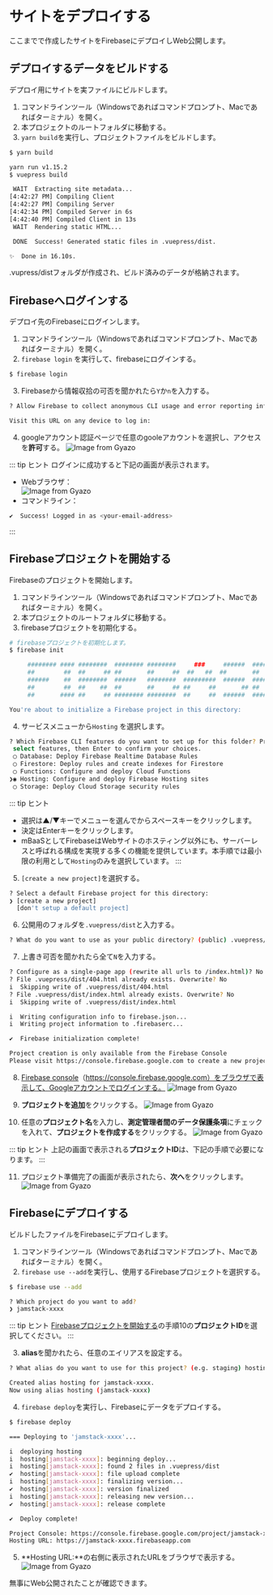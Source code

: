 # サイトをデプロイする
ここまでで作成したサイトをFirebaseにデプロイしWeb公開します。

## デプロイするデータをビルドする
デプロイ用にサイトを実ファイルにビルドします。

1. コマンドラインツール（Windowsであればコマンドプロンプト、Macであればターミナル）を開く。
1. 本プロジェクトのルートフォルダに移動する。
1. `yarn build`を実行し、プロジェクトファイルをビルドします。
```bash
$ yarn build

yarn run v1.15.2
$ vuepress build

 WAIT  Extracting site metadata...
[4:42:27 PM] Compiling Client
[4:42:27 PM] Compiling Server
[4:42:34 PM] Compiled Server in 6s
[4:42:40 PM] Compiled Client in 13s
 WAIT  Rendering static HTML...

 DONE  Success! Generated static files in .vuepress/dist.

✨  Done in 16.10s.
```

.vupress/distフォルダが作成され、ビルド済みのデータが格納されます。

## Firebaseへログインする
デプロイ先のFirebaseにログインします。

1. コマンドラインツール（Windowsであればコマンドプロンプト、Macであればターミナル）を開く。
2. `firebase login` を実行して、firebaseにログインする。
```bash
$ firebase login
```
3. Firebaseから情報収拾の可否を聞かれたら`Y`か`n`を入力する。
```bash
? Allow Firebase to collect anonymous CLI usage and error reporting information? Yes

Visit this URL on any device to log in:
```

4. googleアカウント認証ページで任意のgooleアカウントを選択し、アクセスを**許可**する。
![Image from Gyazo](https://i.gyazo.com/f9cb8fd39491eb524dd7435bda1064af.png)

::: tip <i class="fas fa-comments"></i> ヒント
ログインに成功すると下記の画面が表示されます。
* Webブラウザ：  
![Image from Gyazo](https://i.gyazo.com/2a18eafcef7e3092e9615f23fc18690c.png)
* コマンドライン：  
```bash
✔  Success! Logged in as <your-email-address>
```
:::

## Firebaseプロジェクトを開始する
Firebaseのプロジェクトを開始します。

1. コマンドラインツール（Windowsであればコマンドプロンプト、Macであればターミナル）を開く。
1. 本プロジェクトのルートフォルダに移動する。
1. firebaseプロジェクトを初期化する。
```bash
# firebaseプロジェクトを初期化します。
$ firebase init

     ######## #### ########  ######## ########     ###     ######  ########
     ##        ##  ##     ## ##       ##     ##  ##   ##  ##       ##
     ######    ##  ########  ######   ########  #########  ######  ######
     ##        ##  ##    ##  ##       ##     ## ##     ##       ## ##
     ##       #### ##     ## ######## ########  ##     ##  ######  ########

You're about to initialize a Firebase project in this directory:
```

4. サービスメニューから`Hosting` を選択します。
```bash
? Which Firebase CLI features do you want to set up for this folder? Press Space to
 select features, then Enter to confirm your choices.
 ◯ Database: Deploy Firebase Realtime Database Rules
 ◯ Firestore: Deploy rules and create indexes for Firestore
 ◯ Functions: Configure and deploy Cloud Functions
❯◉ Hosting: Configure and deploy Firebase Hosting sites
 ◯ Storage: Deploy Cloud Storage security rules
```
::: tip <i class="fas fa-comments"></i> ヒント
* 選択は▲/▼キーでメニューを選んでからスペースキーをクリックします。
* 決定はEnterキーをクリックします。
* mBaaSとしてFirebaseはWebサイトのホスティング以外にも、サーバーレスと呼ばれる構成を実現する多くの機能を提供しています。本手順では最小限の利用として`Hosting`のみを選択しています。
:::

5. `[create a new project]`を選択する。
```bash
? Select a default Firebase project for this directory:
❯ [create a new project]
  [don't setup a default project]
```

6. 公開用のフォルダを`.vuepress/dist`と入力する。
```bash
? What do you want to use as your public directory? (public) .vuepress/dist
```

7. 上書き可否を聞かれたら全て`N`を入力する。
```bash
? Configure as a single-page app (rewrite all urls to /index.html)? No
? File .vuepress/dist/404.html already exists. Overwrite? No
i  Skipping write of .vuepress/dist/404.html
? File .vuepress/dist/index.html already exists. Overwrite? No
i  Skipping write of .vuepress/dist/index.html

i  Writing configuration info to firebase.json...
i  Writing project information to .firebaserc...

✔  Firebase initialization complete!

Project creation is only available from the Firebase Console
Please visit https://console.firebase.google.com to create a new project, then run firebase use --add
```

8. [Firebase console](https://console.firebase.google.com)（https://console.firebase.google.com）をブラウザで表示して、Googleアカウントでログインする。
![Image from Gyazo](https://i.gyazo.com/e56e14d15b660f2b61c4156b79307354.png)

9. **プロジェクトを追加**をクリックする。
![Image from Gyazo](https://i.gyazo.com/5419ac078a6d9604722144e669ae9fbc.png)

10. 任意の**プロジェクト名**を入力し、**測定管理者間のデータ保護条項**にチェックを入れて、**プロジェクトを作成する**をクリックする。
![Image from Gyazo](https://i.gyazo.com/5e3212e9906943a51f46d4cb9182e3e6.png)

::: tip <i class="fas fa-comments"></i> ヒント
上記の画面で表示される**プロジェクトID**は、下記の手順で必要になります。
:::

11. プロジェクト準備完了の画面が表示されたら、**次へ**をクリックします。
![Image from Gyazo](https://i.gyazo.com/5c0df64cf28f00fa426fed095133cc6a.png)

## Firebaseにデプロイする
ビルドしたファイルをFirebaseにデプロイします。

1. コマンドラインツール（Windowsであればコマンドプロンプト、Macであればターミナル）を開く。
2. `firebase use --add`を実行し、使用するFirebaseプロジェクトを選択する。
```bash
$ firebase use --add

? Which project do you want to add?
❯ jamstack-xxxx
```

::: tip <i class="fas fa-comments"></i> ヒント
[Firebaseプロジェクトを開始する](#Firebaseプロジェクトを開始する)の手順10の**プロジェクトID**を選択してください。
:::

3. **alias**を聞かれたら、任意のエイリアスを設定する。
```bash
? What alias do you want to use for this project? (e.g. staging) hosting

Created alias hosting for jamstack-xxxx.
Now using alias hosting (jamstack-xxxx)
```

4. `firebase deploy`を実行し、Firebaseにデータをデプロイする。
```bash
$ firebase deploy

=== Deploying to 'jamstack-xxxx'...

i  deploying hosting
i  hosting[jamstack-xxxx]: beginning deploy...
i  hosting[jamstack-xxxx]: found 2 files in .vuepress/dist
✔  hosting[jamstack-xxxx]: file upload complete
i  hosting[jamstack-xxxx]: finalizing version...
✔  hosting[jamstack-xxxx]: version finalized
i  hosting[jamstack-xxxx]: releasing new version...
✔  hosting[jamstack-xxxx]: release complete

✔  Deploy complete!

Project Console: https://console.firebase.google.com/project/jamstack-xxxx/overview
Hosting URL: https://jamstack-xxxx.firebaseapp.com
```

5. **Hosting URL:**の右側に表示されたURLをブラウザで表示する。
![Image from Gyazo](https://i.gyazo.com/5ff70da294133363ade70264b1505e35.png)

無事にWeb公開されたことが確認できます。

